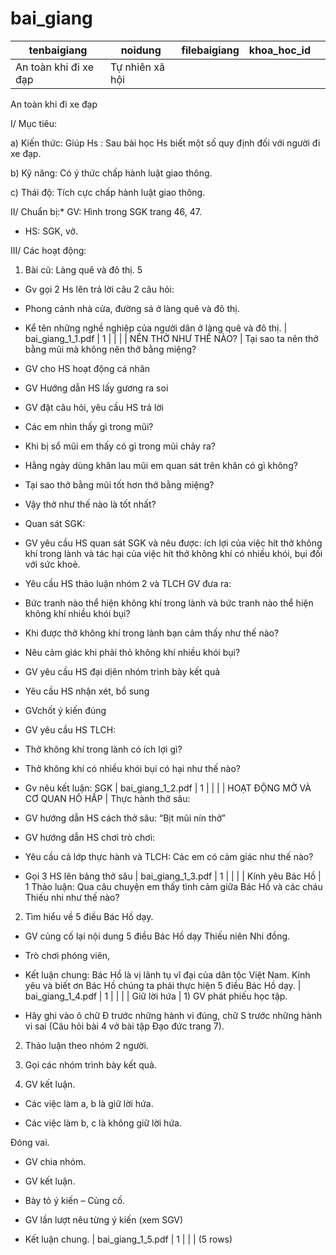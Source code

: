 bai_giang
=========

|                tenbaigiang                 |                                                                                                                                                                                                                                                                                                                                                                                                                                                                                                                                                                                                                                                                                                                  noidung                                                                                                                                                                                                                                                                                                                                                                                                                                                                                                                                                                                                                                                                                                                  |   filebaigiang    | khoa_hoc_id |   |
|--------------------------------------------|-------------------------------------------------------------------------------------------------------------------------------------------------------------------------------------------------------------------------------------------------------------------------------------------------------------------------------------------------------------------------------------------------------------------------------------------------------------------------------------------------------------------------------------------------------------------------------------------------------------------------------------------------------------------------------------------------------------------------------------------------------------------------------------------------------------------------------------------------------------------------------------------------------------------------------------------------------------------------------------------------------------------------------------------------------------------------------------------------------------------------------------------------------------------------------------------------------------------------------------------------------------------------------------------------------------------------------------------------------------------------------------------------------------------------------------------|-------------------|-------------|---|
| An toàn khi đi xe đạp                 | Tự nhiên xã hội

An toàn khi đi xe đạp

I/ Mục tiêu:

a) Kiến thức: Giúp Hs : Sau bài học Hs biết một số quy định đối với người đi xe đạp.

b) Kỹ năng: Có ý thức chấp hành luật giao thông.

 c) Thái độ: Tích cực chấp hành luật giao thông.

II/ Chuẩn bị:* GV: Hình trong SGK trang 46, 47.

 * HS: SGK, vở.

III/ Các hoạt động:

1. Bài cũ: Làng quê và đô thị. 5

 - Gv gọi 2 Hs lên trả lời câu 2 câu hỏi:

 + Phong cảnh nhà cửa, đường sá ở làng quê và đô thị.

 + Kể tên những nghề nghiệp của người dân ở làng quê và đô thị.                                                                                                                                                                                                                                                                                                                                                                                                                                                                                                                                                                                                                                                                                                                                               | bai_giang_1_1.pdf | 1           |   |  |
| NÊN THỞ NHƯ THẾ NÀO?                |  Tại sao ta nên thở bằng mũi mà không nên thở bằng miệng?

- GV cho HS hoạt động cá nhân

- GV Hướng dẫn HS lấy gương ra soi

- GV đặt câu hỏi, yêu cầu HS trả lời

+ Các em nhìn thấy gì trong mũi?

+ Khi bị sổ mũi em thấy có gì trong mũi chảy ra?

+ Hằng ngày dùng khăn lau mũi em quan sát trên khăn có gì không?

+ Tại sao thở bằng mũi tốt hơn thở bằng miệng?

- Vậy thở như thế nào là tốt nhất?

* Quan sát SGK:

- GV yêu cầu HS quan sát SGK và nêu được: ích lợi của việc hít thở không khí trong lành và tác hại của việc hít thở không khí có nhiều khói, bụi đối với sức khoẻ.

- Yêu cầu HS thảo luận nhóm 2 và TLCH GV đưa ra:

+ Bức tranh nào thể hiện không khí trong lành và bức tranh nào thể hiện không khí nhiều khói bụi?

+ Khi được thở không khí trong lành bạn cảm thấy như thế nào?

+ Nêu cảm giác khi phải thỏ không khí nhiều khói bụi?

- GV yêu cầu HS đại dịên nhóm trình bày kết quả

- Yêu cầu HS nhận xét, bổ sung

- GVchốt ý kiến đúng

- GV yêu cầu HS TLCH:

+ Thở không khí trong lành có ích lợi gì?

+ Thở không khí có nhiều khói bụi có hại như thế nào?

- Gv nêu kết luận: SGK | bai_giang_1_2.pdf | 1           |   |  |
| HOẠT ĐỘNG MỞ VÀ CƠ QUAN HÔ HẤP | Thực hành thở sâu:

- GV hướng dẫn HS cách thở sâu: “Bịt mũi nín thở”

- GV hướng dẫn HS chơi trò chơi:

+ Yêu cầu cả lớp thực hành và TLCH: Các em có cảm giác như thế nào?

- Gọi 3 HS lên bảng thở sâu                                                                                                                                                                                                                                                                                                                                                                                                                                                                                                                                                                                                                                                                                                                                                                                                                                                                                                                                                                                                                                                                                                                                                                    | bai_giang_1_3.pdf | 1           |   |  |
| Kính yêu Bác Hồ                       | 1 Thảo luận: Qua câu chuyện em thấy tình cảm giữa Bác Hồ và các cháu Thiếu nhi như thế nào?

2. Tìm hiểu về 5 điều Bác Hồ dạy.

- GV củng cố lại nội dung 5 điều Bác Hồ dạy Thiếu niên Nhi đồng.

* Trò chơi phóng viên,

* Kết luận chung: Bác Hồ là vị lãnh tụ vĩ đại của dân tộc Việt Nam. Kính yêu và biết ơn Bác Hồ chúng ta phải thực hiện 5 điều Bác Hồ dạy.                                                                                                                                                                                                                                                                                                                                                                                                                                                                                                                                                                                                                                                                                                                                                                                                                                                                                                                                                      | bai_giang_1_4.pdf | 1           |   |  |
| Giữ lời hứa                          | 1) GV phát phiếu học tập.

- Hãy ghi vào ô chữ Đ trước những hành vi đúng, chữ S trước những hành vi sai (Câu hỏi bài 4 vở bài tập Đạo đức trang 7).

2) Thảo luận theo nhóm 2 người.

3) Gọi các nhóm trình bày kết quả.

4) GV kết luận.

- Các việc làm a, b là giữ lời hứa.

- Các việc làm b, c là không giữ lời hứa.

Đóng vai.

- GV chia nhóm.

- GV kết luận.

- Bày tỏ ý kiến – Củng cố.

- GV lần lượt nêu từng ý kiến (xem SGV)

- Kết luận chung.                                                                                                                                                                                                                                                                                                                                                                                                                                                                                                                                                                                                                                                                                                                                                                                                                                                 | bai_giang_1_5.pdf | 1           |   |  |
(5 rows)

